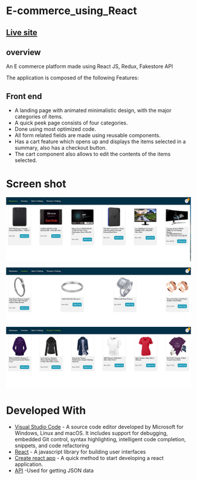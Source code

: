 # E-commerce_using_React
## [Live site](https://regal-toffee-36fca5.netlify.app/products/electronics "Have fun on shopping with us")<br>

## overview

An E commerce platform made using React JS, Redux, Fakestore API 


The application is composed of the following Features:

## Front end

* A landing page with animated minimalistic design, with the major categories of items.<br>
* A quick peek page consists of four categories.<br>
* Done using most optimized code.<br>
* All form related fields are made using reusable components.<br>
* Has a cart feature which opens up and displays the items selected in a summary, also has a checkout button.<br>
* The cart component also allows to edit the contents of the items selected.<br>

# Screen shot


![alt text](./images/Categories.jpg) <br>

![alt text](./images/Jewelery.jpg) <br>

![alt text](./images/clothing.jpg) <br>

# Developed With

* [Visual Studio Code](https://code.visualstudio.com/) - A source code editor developed by Microsoft for Windows, Linux and macOS. It includes support for debugging, embedded Git control, syntax highlighting, intelligent code completion, snippets, and code refactoring <br>
* [React](https://reactjs.org/) - A javascript library for building user interfaces <br>
* [Create react app](https://reactjs.org/docs/create-a-new-react-app.html) - A quick method to start developing a react application. <br>
* [API](https://fakestoreapi.com/) -Used for getting JSON data  <br>
